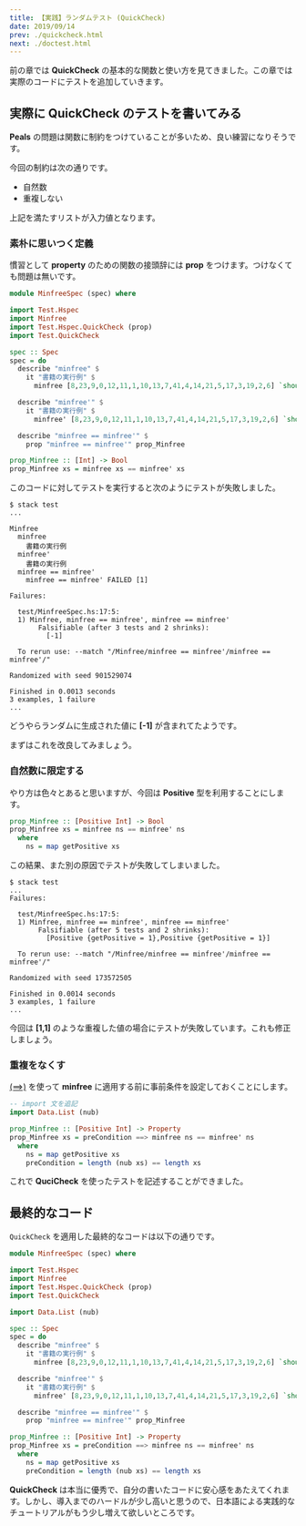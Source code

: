 ```yaml
---
title: 【実践】ランダムテスト (QuickCheck)
date: 2019/09/14
prev: ./quickcheck.html
next: ./doctest.html
---
```


前の章では **QuickCheck** の基本的な関数と使い方を見てきました。この章では実際のコードにテストを追加していきます。

## 実際に QuickCheck のテストを書いてみる

**Peals** の問題は関数に制約をつけていることが多いため、良い練習になりそうです。

今回の制約は次の通りです。

- 自然数
- 重複しない

上記を満たすリストが入力値となります。

### 素朴に思いつく定義

慣習として **property** のための関数の接頭辞には **prop** をつけます。つけなくても問題は無いです。

```haskell
module MinfreeSpec (spec) where

import Test.Hspec
import Minfree
import Test.Hspec.QuickCheck (prop)
import Test.QuickCheck

spec :: Spec
spec = do
  describe "minfree" $
    it "書籍の実行例" $
      minfree [8,23,9,0,12,11,1,10,13,7,41,4,14,21,5,17,3,19,2,6] `shouldBe` 15

  describe "minfree'" $
    it "書籍の実行例" $
      minfree' [8,23,9,0,12,11,1,10,13,7,41,4,14,21,5,17,3,19,2,6] `shouldBe` 15

  describe "minfree == minfree'" $
    prop "minfree == minfree'" prop_Minfree

prop_Minfree :: [Int] -> Bool
prop_Minfree xs = minfree xs == minfree' xs
```

このコードに対してテストを実行すると次のようにテストが失敗しました。

```shell-session
$ stack test
...

Minfree
  minfree
    書籍の実行例
  minfree'
    書籍の実行例
  minfree == minfree'
    minfree == minfree' FAILED [1]

Failures:

  test/MinfreeSpec.hs:17:5:
  1) Minfree, minfree == minfree', minfree == minfree'
       Falsifiable (after 3 tests and 2 shrinks):
         [-1]

  To rerun use: --match "/Minfree/minfree == minfree'/minfree == minfree'/"

Randomized with seed 901529074

Finished in 0.0013 seconds
3 examples, 1 failure
...
```

どうやらランダムに生成された値に **[-1]** が含まれてたようです。

まずはこれを改良してみましょう。

### 自然数に限定する

やり方は色々とあると思いますが、今回は **Positive** 型を利用することにします。

```haskell
prop_Minfree :: [Positive Int] -> Bool
prop_Minfree xs = minfree ns == minfree' ns
  where
    ns = map getPositive xs
```

この結果、また別の原因でテストが失敗してしまいました。

```shell-session
$ stack test
...
Failures:

  test/MinfreeSpec.hs:17:5:
  1) Minfree, minfree == minfree', minfree == minfree'
       Falsifiable (after 5 tests and 2 shrinks):
         [Positive {getPositive = 1},Positive {getPositive = 1}]

  To rerun use: --match "/Minfree/minfree == minfree'/minfree == minfree'/"

Randomized with seed 173572505

Finished in 0.0014 seconds
3 examples, 1 failure
...
```

今回は **[1,1]** のような重複した値の場合にテストが失敗しています。これも修正しましょう。

### 重複をなくす

[(==>)](https://hackage.haskell.org/package/QuickCheck-2.13.2/docs/Test-QuickCheck.html#v:-61--61--62-) を使って **minfree** に適用する前に事前条件を設定しておくことにします。

```haskell
-- import 文を追記
import Data.List (nub)

prop_Minfree :: [Positive Int] -> Property
prop_Minfree xs = preCondition ==> minfree ns == minfree' ns
  where
    ns = map getPositive xs
    preCondition = length (nub xs) == length xs
```

これで **QuciCheck** を使ったテストを記述することができました。

## 最終的なコード

`QuickCheck` を適用した最終的なコードは以下の通りです。

```haskell
module MinfreeSpec (spec) where

import Test.Hspec
import Minfree
import Test.Hspec.QuickCheck (prop)
import Test.QuickCheck

import Data.List (nub)

spec :: Spec
spec = do
  describe "minfree" $
    it "書籍の実行例" $
      minfree [8,23,9,0,12,11,1,10,13,7,41,4,14,21,5,17,3,19,2,6] `shouldBe` 15

  describe "minfree'" $
    it "書籍の実行例" $
      minfree' [8,23,9,0,12,11,1,10,13,7,41,4,14,21,5,17,3,19,2,6] `shouldBe` 15

  describe "minfree == minfree'" $
    prop "minfree == minfree'" prop_Minfree

prop_Minfree :: [Positive Int] -> Property
prop_Minfree xs = preCondition ==> minfree ns == minfree' ns
  where
    ns = map getPositive xs
    preCondition = length (nub xs) == length xs
```

**QuickCheck** は本当に優秀で、自分の書いたコードに安心感をあたえてくれます。しかし、導入までのハードルが少し高いと思うので、日本語による実践的なチュートリアルがもう少し増えて欲しいところです。
